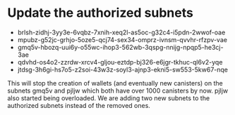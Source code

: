 # Update the authorized subnets

- brlsh-zidhj-3yy3e-6vqbz-7xnih-xeq2l-as5oc-g32c4-i5pdn-2wwof-oae
- mpubz-g52jc-grhjo-5oze5-qcj74-sex34-omprz-ivnsm-qvvhr-rfzpv-vae
- gmq5v-hbozq-uui6y-o55wc-ihop3-562wb-3qspg-nnijg-npqp5-he3cj-3ae
- qdvhd-os4o2-zzrdw-xrcv4-gljou-eztdp-bj326-e6jgr-tkhuc-ql6v2-yqe
- jtdsg-3h6gi-hs7o5-z2soi-43w3z-soyl3-ajnp3-ekni5-sw553-5kw67-nqe

This will stop the creation of wallets (and eventually new canisters) on the
subnets gmq5v and pjljw  which both have over 1000 canisters by now.
pjljw also started being overloaded.
We are adding two new subnets to the authorized subnets instead of the removed
ones.

